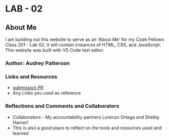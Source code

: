 # LAB - 02

## About Me

I am building out this website to serve as an 'About Me' for my Code Fellows Class 201 - Lab 02. It will contain instances of HTML, CSS, and JavaScript. This website was built with VS Code text editor.

### Author: Audrey Patterson

### Links and Resources

* [submission PR](http://xyz.com)
* Any Links you used as reference

### Reflections and Comments and Collaborators

* Collaborators - My accountability partners Lorenzo Ortega and Shelby Harner!
* This is also a good place to reflect on the tools and resources used and learned
